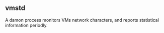 ## vmstd ##
A damon process monitors VMs network characters,
and reports statistical information periodly.
